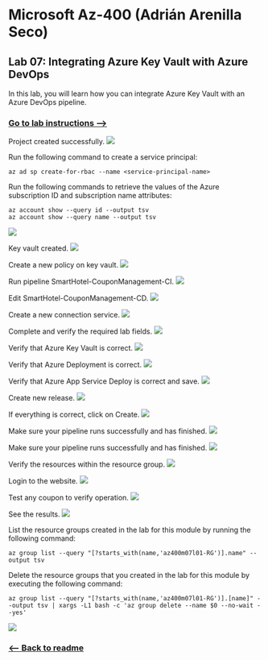 # Microsoft Az-400 (Adrián Arenilla Seco)

## Lab 07: Integrating Azure Key Vault with Azure DevOps
In this lab, you will learn how you can integrate Azure Key Vault with an Azure DevOps pipeline.

### [Go to lab instructions -->](AZ400_M07_Integrating_Azure_Key_Vault_with_Azure_DevOps.md)


Project created successfully.
![](Evidences/Image1.png)


Run the following command to create a service principal:
```
az ad sp create-for-rbac --name <service-principal-name>
```

Run the following commands to retrieve the values of the Azure subscription ID and subscription name attributes: 
```
az account show --query id --output tsv
az account show --query name --output tsv
```
![](Evidences/Image2.png)


Key vault created.
![](Evidences/Image3.png)


Create a new policy on key vault.
![](Evidences/Image4.png)


Run pipeline SmartHotel-CouponManagement-CI.
![](Evidences/Image5.png)


Edit SmartHotel-CouponManagement-CD.
![](Evidences/Image6.png)


Create a new connection service.
![](Evidences/Image7.png)


Complete and verify the required lab fields.
![](Evidences/Image8.png)


Verify that Azure Key Vault is correct.
![](Evidences/Image9.png)


Verify that Azure Deployment is correct.
![](Evidences/Image10.png)


Verify that Azure App Service Deploy is correct and save.
![](Evidences/Image11.png)


Create new release.
![](Evidences/Image12.png)


If everything is correct, click on Create.
![](Evidences/Image13.png)


Make sure your pipeline runs successfully and has finished.
![](Evidences/Image14.png)


Make sure your pipeline runs successfully and has finished.
![](Evidences/Image15.png)


Verify the resources within the resource group.
![](Evidences/Image16.png)


Login to the website.
![](Evidences/Image17.png)


Test any coupon to verify operation.
![](Evidences/Image18.png)


See the results.
![](Evidences/Image19.png)



List the resource groups created in the lab for this module by running the following command:
```
az group list --query "[?starts_with(name,'az400m07l01-RG')].name" --output tsv
```

Delete the resource groups that you created in the lab for this module by executing the following command:
```
az group list --query "[?starts_with(name,'az400m07l01-RG')].[name]" --output tsv | xargs -L1 bash -c 'az group delete --name $0 --no-wait --yes'
```
![](Evidences/Image20.png)


### [<-- Back to readme](../README.md)

